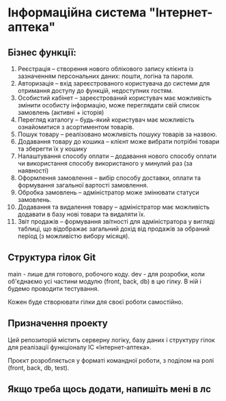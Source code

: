 # Інформаційна система "Інтернет-аптека"

## Бізнес функції:

1. Реєстрація – створення нового облікового запису клієнта із зазначенням персональних даних: пошти, логіна та пароля.  
2. Авторизація – вхід зареєстрованого користувача до системи для отримання доступу до функцій, недоступних гостям.  
3. Особистий кабінет – зареєстрований користувач має можливість змінити особисту інформацію, може переглядати свій список замовлень (активні + історія)  
4. Перегляд каталогу – будь-який користувач має можливість ознайомитися з асортиментом товарів.  
5. Пошук товару – реалізовано можливість пошуку товарів за назвою.  
6. Додавання товару до кошика – клієнт може вибрати потрібні товари та зберегти їх у кошику  
7. Налаштування способу оплати – додавання нового способу оплати чи використання способу використаного у минулий раз (за наявності)  
8. Оформлення замовлення – вибір способу доставки, оплати та формування загальної вартості замовлення.  
9. Обробка замовлень – адміністратор може змінювати статуси замовлень.  
10. Додавання та видалення товару – адміністратор має можливість додавати в базу нові товари та видаляти їх.  
11. Звіт продажів – формування звітності для адміністратора у вигляді таблиці, що відображає загальний дохід від продажів за обраний період (з можливістю вибору місяця).


## Структура гілок Git
main - лише для готового, робочого коду.
dev - для розробки, коли об'єднаємо усі частини модулю (front, back, db) в цю гілку. В ній і будемо проводити тестування.

Кожен буде створювати гілки для своєї роботи самостійно.
## Призначення проекту

Цей репозиторій містить серверну логіку, базу даних і структуру гілок для реалізації функціоналу ІС «Інтернет-аптека». 

Проєкт розробляється у форматі командної роботи, з поділом на ролі (front, back, db, test).

## Якщо треба щось додати, напишіть мені в лс

                                                                               
